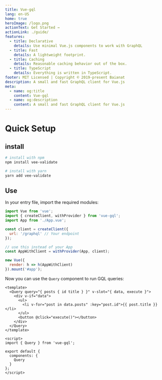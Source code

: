 ```yaml
---
title: Vue-gql
lang: en-US
home: true
heroImage: /logo.png
actionText: Get Started →
actionLink: ./guide/
features:
  - title: Declarative
    details: Use minimal Vue.js components to work with GraphQL
  - title: Fast
    details: A lightweight footprint.
  - title: Caching
    details: Reasonable caching behavior out of the box.
  - title: TypeScript
    details: Everything is written in TypeScript.
footer: MIT Licensed | Copyright © 2019-present Baianat
description: A small and fast GraphQL client for Vue.js
meta:
  - name: og:title
    content: Vue-gql
  - name: og:description
    content: A small and fast GraphQL client for Vue.js
---
```


# Quick Setup

## install

```bash
# install with npm
npm install vee-validate

# install with yarn
yarn add vee-validate
```

## Use

In your entry file, import the required modules:

```js
import Vue from 'vue';
import { createClient, withProvider } from 'vue-gql';
import App from './App.vue';

const client = createClient({
  url: '/graphql' // Your endpoint
});

// use this instead of your App
const AppWithClient = withProvider(App, client);

new Vue({
  render: h => h(AppWithClient)
}).mount('#app');
```

Now you can use the `Query` component to run GQL queries:

```vue
<template>
  <Query query="{ posts { id title } }" v-slot="{ data, execute }">
    <div v-if="data">
      <ul>
        <li v-for="post in data.posts" :key="post.id">{{ post.title }}</li>
      </ul>
      <button @click="execute()"></button>
    </div>
  </Query>
</template>

<script>
import { Query } from 'vue-gql';

export default {
  components: {
    Query
  }
};
</script>
```
